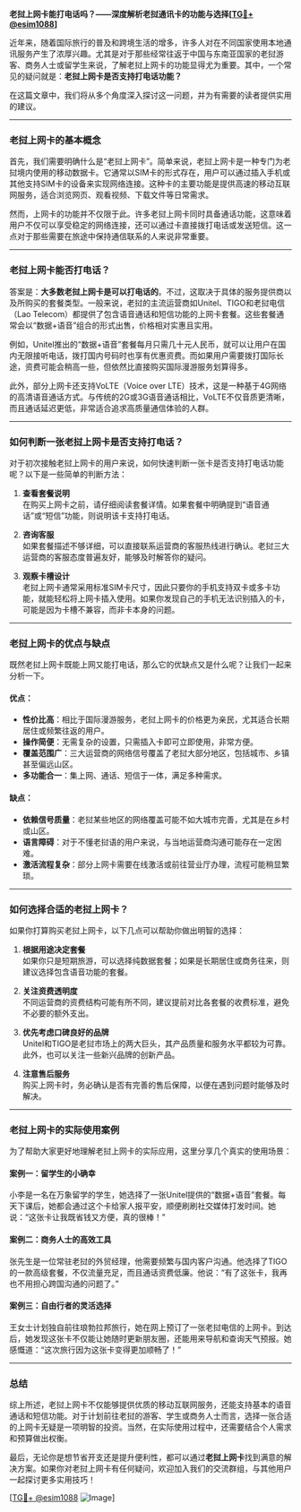 **老挝上网卡能打电话吗？——深度解析老挝通讯卡的功能与选择[[TG💪+ @esim1088](https://t.me/s/esim1088)]**

近年来，随着国际旅行的普及和跨境生活的增多，许多人对在不同国家使用本地通讯服务产生了浓厚兴趣。尤其是对于那些经常往返于中国与东南亚国家的老挝游客、商务人士或留学生来说，了解老挝上网卡的功能显得尤为重要。其中，一个常见的疑问就是：**老挝上网卡是否支持打电话功能？**

在这篇文章中，我们将从多个角度深入探讨这一问题，并为有需要的读者提供实用的建议。

---

### **老挝上网卡的基本概念**

首先，我们需要明确什么是“老挝上网卡”。简单来说，老挝上网卡是一种专门为老挝境内使用的移动数据卡。它通常以SIM卡的形式存在，用户可以通过插入手机或其他支持SIM卡的设备来实现网络连接。这种卡的主要功能是提供高速的移动互联网服务，适合浏览网页、观看视频、下载文件等日常需求。

然而，上网卡的功能并不仅限于此。许多老挝上网卡同时具备通话功能，这意味着用户不仅可以享受稳定的网络连接，还可以通过卡直接拨打电话或发送短信。这一点对于那些需要在旅途中保持通信联系的人来说非常重要。

---

### **老挝上网卡能否打电话？**

答案是：**大多数老挝上网卡是可以打电话的**。不过，这取决于具体的服务提供商以及所购买的套餐类型。一般来说，老挝的主流运营商如Unitel、TIGO和老挝电信（Lao Telecom）都提供了包含语音通话和短信功能的上网卡套餐。这些套餐通常会以“数据+语音”组合的形式出售，价格相对实惠且实用。

例如，Unitel推出的“数据+语音”套餐每月只需几十元人民币，就可以让用户在国内无限接听电话，拨打国内号码时也享有优惠资费。而如果用户需要拨打国际长途，资费可能会稍高一些，但依然比直接购买国际漫游服务划算得多。

此外，部分上网卡还支持VoLTE（Voice over LTE）技术，这是一种基于4G网络的高清语音通话方式。与传统的2G或3G语音通话相比，VoLTE不仅音质更清晰，而且通话延迟更低，非常适合追求高质量通信体验的人群。

---

### **如何判断一张老挝上网卡是否支持打电话？**

对于初次接触老挝上网卡的用户来说，如何快速判断一张卡是否支持打电话功能呢？以下是一些简单的判断方法：

1. **查看套餐说明**  
   在购买上网卡之前，请仔细阅读套餐详情。如果套餐中明确提到“语音通话”或“短信”功能，则说明该卡支持打电话。

2. **咨询客服**  
   如果套餐描述不够详细，可以直接联系运营商的客服热线进行确认。老挝三大运营商的客服态度普遍友好，能够及时解答你的疑问。

3. **观察卡槽设计**  
   老挝上网卡通常采用标准SIM卡尺寸，因此只要你的手机支持双卡或多卡功能，就能轻松将上网卡插入使用。如果你发现自己的手机无法识别插入的卡，可能是因为卡槽不兼容，而非卡本身的问题。

---

### **老挝上网卡的优点与缺点**

既然老挝上网卡既能上网又能打电话，那么它的优缺点又是什么呢？让我们一起来分析一下。

#### **优点：**
- **性价比高**：相比于国际漫游服务，老挝上网卡的价格更为亲民，尤其适合长期居住或频繁往返的用户。
- **操作简便**：无需复杂的设置，只需插入卡即可立即使用，非常方便。
- **覆盖范围广**：三大运营商的网络信号覆盖了老挝大部分地区，包括城市、乡镇甚至偏远山区。
- **多功能合一**：集上网、通话、短信于一体，满足多种需求。

#### **缺点：**
- **依赖信号质量**：老挝某些地区的网络覆盖可能不如大城市完善，尤其是在乡村或山区。
- **语言障碍**：对于不懂老挝语的用户来说，与当地运营商沟通可能存在一定困难。
- **激活流程复杂**：部分上网卡需要在线激活或前往营业厅办理，流程可能稍显繁琐。

---

### **如何选择合适的老挝上网卡？**

如果你打算购买老挝上网卡，以下几点可以帮助你做出明智的选择：

1. **根据用途决定套餐**  
   如果你只是短期旅游，可以选择纯数据套餐；如果是长期居住或商务往来，则建议选择包含语音功能的套餐。

2. **关注资费透明度**  
   不同运营商的资费结构可能有所不同，建议提前对比各套餐的收费标准，避免不必要的额外支出。

3. **优先考虑口碑良好的品牌**  
   Unitel和TIGO是老挝市场上的两大巨头，其产品质量和服务水平都较为可靠。此外，也可以关注一些新兴品牌的创新产品。

4. **注意售后服务**  
   购买上网卡时，务必确认是否有完善的售后保障，以便在遇到问题时能够及时解决。

---

### **老挝上网卡的实际使用案例**

为了帮助大家更好地理解老挝上网卡的实际应用，这里分享几个真实的使用场景：

#### **案例一：留学生的小确幸**
小李是一名在万象留学的学生，她选择了一张Unitel提供的“数据+语音”套餐。每天下课后，她都会通过这个卡给家人报平安，顺便刷刷社交媒体打发时间。她说：“这张卡让我既省钱又方便，真的很棒！”

#### **案例二：商务人士的高效工具**
张先生是一位常驻老挝的外贸经理，他需要频繁与国内客户沟通。他选择了TIGO的一款高级套餐，不仅流量充足，而且通话资费低廉。他说：“有了这张卡，我再也不用担心跨国沟通的问题了。”

#### **案例三：自由行者的灵活选择**
王女士计划独自前往琅勃拉邦旅行，她在网上预订了一张老挝电信的上网卡。到达后，她发现这张卡不仅能让她随时更新朋友圈，还能用来导航和查询天气预报。她感慨道：“这次旅行因为这张卡变得更加顺畅了！”

---

### **总结**

综上所述，老挝上网卡不仅能够提供优质的移动互联网服务，还能支持基本的语音通话和短信功能。对于计划前往老挝的游客、学生或商务人士而言，选择一张合适的上网卡无疑是一项明智的投资。当然，在实际使用过程中，还需要结合个人需求和预算做出权衡。

最后，无论你是想节省开支还是提升便利性，都可以通过**老挝上网卡**找到满意的解决方案。如果你对老挝上网卡有任何疑问，欢迎加入我们的交流群组，与其他用户一起探讨更多实用技巧！

[[TG💪+ @esim1088](https://t.me/s/esim1088) ![Image](https://i.postimg.cc/4NQfJmqS/Snipaste-2025-05-13-00-14-12.png)]